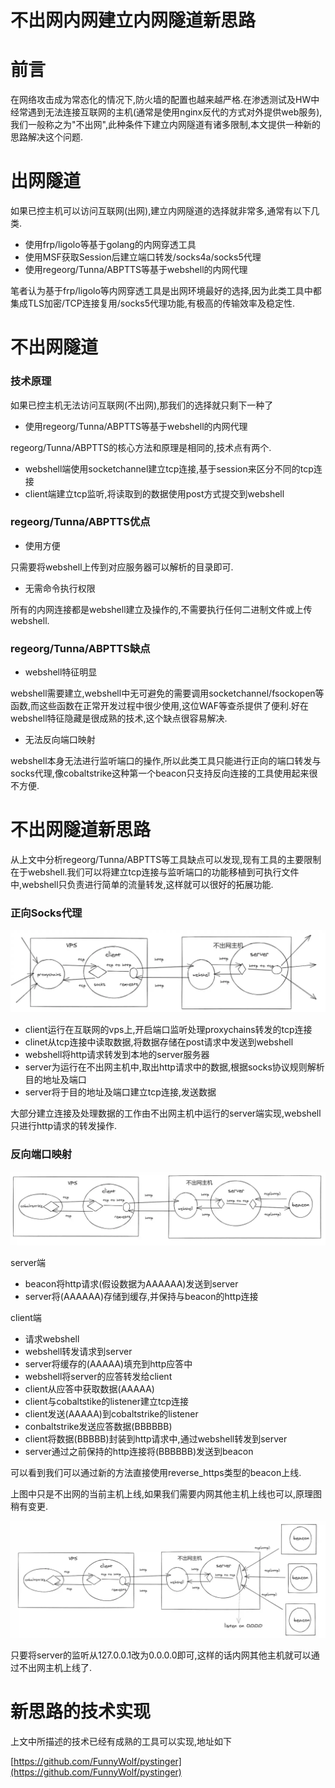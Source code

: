 # 不出网内网建立内网隧道新思路

# 前言
在网络攻击成为常态化的情况下,防火墙的配置也越来越严格.在渗透测试及HW中经常遇到无法连接互联网的主机(通常是使用nginx反代的方式对外提供web服务),我们一般称之为"不出网",此种条件下建立内网隧道有诸多限制,本文提供一种新的思路解决这个问题.





# 出网隧道
如果已控主机可以访问互联网(出网),建立内网隧道的选择就非常多,通常有以下几类.

+ 使用frp/ligolo等基于golang的内网穿透工具
+ 使用MSF获取Session后建立端口转发/socks4a/socks5代理
+ 使用regeorg/Tunna/ABPTTS等基于webshell的内网代理

笔者认为基于frp/ligolo等内网穿透工具是出网环境最好的选择,因为此类工具中都集成TLS加密/TCP连接复用/socks5代理功能,有极高的传输效率及稳定性.



# 不出网隧道
### 技术原理
如果已控主机无法访问互联网(不出网),那我们的选择就只剩下一种了

+ 使用regeorg/Tunna/ABPTTS等基于webshell的内网代理

regeorg/Tunna/ABPTTS的核心方法和原理是相同的,技术点有两个.

+ webshell端使用socketchannel建立tcp连接,基于session来区分不同的tcp连接
+ client端建立tcp监听,将读取到的数据使用post方式提交到webshell



### regeorg/Tunna/ABPTTS优点
+ 使用方便

只需要将webshell上传到对应服务器可以解析的目录即可.

+ 无需命令执行权限

所有的内网连接都是webshell建立及操作的,不需要执行任何二进制文件或上传webshell.



### regeorg/Tunna/ABPTTS缺点
+ webshell特征明显

webshell需要建立,webshell中无可避免的需要调用socketchannel/fsockopen等函数,而这些函数在正常开发过程中很少使用,这位WAF等查杀提供了便利.好在webshell特征隐藏是很成熟的技术,这个缺点很容易解决.

+ 无法反向端口映射

webshell本身无法进行监听端口的操作,所以此类工具只能进行正向的端口转发与socks代理,像cobaltstrike这种第一个beacon只支持反向连接的工具使用起来很不方便.



# 不出网隧道新思路
从上文中分析regeorg/Tunna/ABPTTS等工具缺点可以发现,现有工具的主要限制在于webshell.我们可以将建立tcp连接与监听端口的功能移植到可执行文件中,webshell只负责进行简单的流量转发,这样就可以很好的拓展功能.

### 正向Socks代理
![](img\no_internet_intranet_tunnel_construction_new_ideas\1.webp)

+ client运行在互联网的vps上,开启端口监听处理proxychains转发的tcp连接
+ clinet从tcp连接中读取数据,将数据存储在post请求中发送到webshell
+ webshell将http请求转发到本地的server服务器
+ server为运行在不出网主机中,取出http请求中的数据,根据socks协议规则解析目的地址及端口
+ server将于目的地址及端口建立tcp连接,发送数据

大部分建立连接及处理数据的工作由不出网主机中运行的server端实现,webshell只进行http请求的转发操作.

### 反向端口映射
![](img\no_internet_intranet_tunnel_construction_new_ideas\2.webp)

server端

+ beacon将http请求(假设数据为AAAAAA)发送到server
+ server将(AAAAAA)存储到缓存,并保持与beacon的http连接

client端

+ 请求webshell
+ webshell转发请求到server
+ server将缓存的(AAAAA)填充到http应答中
+ webshell将server的应答转发给client
+ client从应答中获取数据(AAAAA)
+ client与cobaltstike的listener建立tcp连接
+ client发送(AAAAA)到cobaltstrike的listener
+ conbaltstrike发送应答数据(BBBBBB)
+ client将数据(BBBBB)封装到http请求中,通过webshell转发到server
+ server通过之前保持的http连接将(BBBBBB)发送到beacon

可以看到我们可以通过新的方法直接使用reverse_https类型的beacon上线.

上图中只是不出网的当前主机上线,如果我们需要内网其他主机上线也可以,原理图稍有变更.

![](img\no_internet_intranet_tunnel_construction_new_ideas\3.webp)

只要将server的监听从127.0.0.1改为0.0.0.0即可,这样的话内网其他主机就可以通过不出网主机上线了.

# 新思路的技术实现
上文中所描述的技术已经有成熟的工具可以实现,地址如下

[https://github.com/FunnyWolf/pystinger](https://github.com/FunnyWolf/pystinger)



